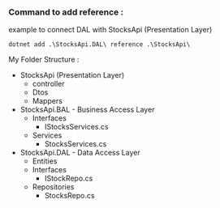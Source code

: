 


### Command to add reference :  

example to connect DAL with StocksApi (Presentation Layer)
```
dotnet add .\StocksApi.DAL\ reference .\StocksApi\ 
```


My Folder Structure :

- StocksApi (Presentation Layer)
    - controller
    - Dtos
    - Mappers
- StocksApi.BAL - Business Access Layer
    - Interfaces
        - IStocksServices.cs
    - Services
        - StocksServices.cs
- StocksApi.DAL - Data Access Layer
    - Entities
    - Interfaces
        - IStockRepo.cs
    - Repositories
        - StocksRepo.cs